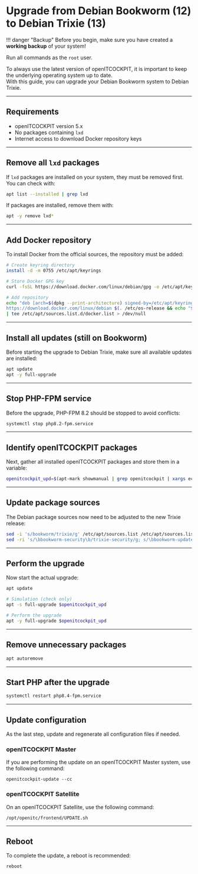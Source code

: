 # Upgrade from Debian Bookworm (12) to Debian Trixie (13)

!!! danger "Backup"
    Before you begin, make sure you have created a **working backup** of your system!

Run all commands as the `root` user.

To always use the latest version of openITCOCKPIT, it is important to keep the underlying operating system up to date.  
With this guide, you can upgrade your Debian Bookworm system to Debian Trixie.

---

## Requirements
- openITCOCKPIT version 5.x
- No packages containing `lxd`
- Internet access to download Docker repository keys

---

## Remove all `lxd` packages
If `lxd` packages are installed on your system, they must be removed first. You can check with:

```bash
apt list --installed | grep lxd
```

If packages are installed, remove them with:

```bash
apt -y remove lxd*
```

---

## Add Docker repository
To install Docker from the official sources, the repository must be added:

```bash
# Create keyring directory
install -d -m 0755 /etc/apt/keyrings

# Store Docker GPG key
curl -fsSL https://download.docker.com/linux/debian/gpg -o /etc/apt/keyrings/docker.asc

# Add repository
echo "deb [arch=$(dpkg --print-architecture) signed-by=/etc/apt/keyrings/docker.asc] \
https://download.docker.com/linux/debian $(. /etc/os-release && echo "$VERSION_CODENAME") stable" \
| tee /etc/apt/sources.list.d/docker.list > /dev/null
```

---

## Install all updates (still on Bookworm)
Before starting the upgrade to Debian Trixie, make sure all available updates are installed:

```bash
apt update
apt -y full-upgrade
```

---

## Stop PHP-FPM service
Before the upgrade, PHP-FPM 8.2 should be stopped to avoid conflicts:

```bash
systemctl stop php8.2-fpm.service
```

---

## Identify openITCOCKPIT packages
Next, gather all installed openITCOCKPIT packages and store them in a variable:

```bash
openitcockpit_upd=$(apt-mark showmanual | grep openitcockpit | xargs echo)" "$(apt-mark showauto | grep openitcockpit | xargs echo)
```

---

## Update package sources
The Debian package sources now need to be adjusted to the new Trixie release:

```bash
sed -i 's/bookworm/trixie/g' /etc/apt/sources.list /etc/apt/sources.list.d/*.list
sed -ri 's/\bbookworm-security\b/trixie-security/g; s/\bbookworm-updates\b/trixie-updates/g; s/\bbookworm\b/trixie/g' /etc/apt/sources.list.d/debian.sources
```

---

## Perform the upgrade
Now start the actual upgrade:

```bash
apt update

# Simulation (check only)
apt -s full-upgrade $openitcockpit_upd

# Perform the upgrade
apt -y full-upgrade $openitcockpit_upd
```

---

## Remove unnecessary packages
```bash
apt autoremove
```

---

## Start PHP after the upgrade
```bash
systemctl restart php8.4-fpm.service
```

---

## Update configuration
As the last step, update and regenerate all configuration files if needed.

### openITCOCKPIT Master
If you are performing the update on an openITCOCKPIT Master system, use the following command:
```
openitcockpit-update --cc
```

### openITCOCKPIT Satellite
On an openITCOCKPIT Satellite, use the following command:
```
/opt/openitc/frontend/UPDATE.sh
```

---

## Reboot
To complete the update, a reboot is recommended:
```bash
reboot
```
